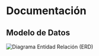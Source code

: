 # Documentación
## Modelo de Datos

![Diagrama Entidad Relación (ERD)](https://github.com/user-attachments/assets/c9b639e8-0ad6-43e2-a4c5-57e401b152df)
